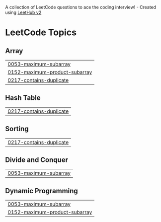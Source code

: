 A collection of LeetCode questions to ace the coding interview! - Created using [LeetHub v2](https://github.com/arunbhardwaj/LeetHub-2.0)
<!---LeetCode Topics Start-->
# LeetCode Topics
## Array
|  |
| ------- |
| [0053-maximum-subarray](https://github.com/jeraldin2003/LeetCode_Py/tree/master/0053-maximum-subarray) |
| [0152-maximum-product-subarray](https://github.com/jeraldin2003/LeetCode_Py/tree/master/0152-maximum-product-subarray) |
| [0217-contains-duplicate](https://github.com/jeraldin2003/LeetCode_Py/tree/master/0217-contains-duplicate) |
## Hash Table
|  |
| ------- |
| [0217-contains-duplicate](https://github.com/jeraldin2003/LeetCode_Py/tree/master/0217-contains-duplicate) |
## Sorting
|  |
| ------- |
| [0217-contains-duplicate](https://github.com/jeraldin2003/LeetCode_Py/tree/master/0217-contains-duplicate) |
## Divide and Conquer
|  |
| ------- |
| [0053-maximum-subarray](https://github.com/jeraldin2003/LeetCode_Py/tree/master/0053-maximum-subarray) |
## Dynamic Programming
|  |
| ------- |
| [0053-maximum-subarray](https://github.com/jeraldin2003/LeetCode_Py/tree/master/0053-maximum-subarray) |
| [0152-maximum-product-subarray](https://github.com/jeraldin2003/LeetCode_Py/tree/master/0152-maximum-product-subarray) |
<!---LeetCode Topics End-->
